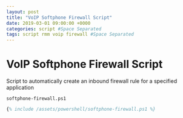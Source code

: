 ```yaml
---
layout: post
title: "VoIP Softphone Firewall Script"
date: 2019-03-01 09:00:00 +0000
categories: script #Space Separated
tags: script rmm voip firewall #Space Separated
---
```


# VoIP Softphone Firewall Script

Script to automatically create an inbound firewall rule for a specified application

`softphone-firewall.ps1`

```ps
{% include /assets/powershell/softphone-firewall.ps1 %}
```
